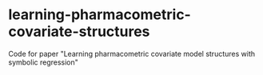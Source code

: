 # learning-pharmacometric-covariate-structures
Code for paper "Learning pharmacometric covariate model structures with symbolic regression"
